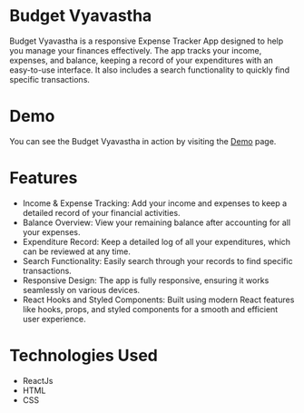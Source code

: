 # Budget Vyavastha
Budget Vyavastha is a responsive Expense Tracker App designed to help you manage your finances effectively. The app tracks your income, expenses, and balance, keeping a record of your expenditures with an easy-to-use interface. It also includes a search functionality to quickly find specific transactions.

# Demo
You can see the Budget Vyavastha in action by visiting the [Demo](https://budget-vyavastha-nl67.vercel.app/) page.

# Features
- Income & Expense Tracking: Add your income and expenses to keep a detailed record of your financial activities.
- Balance Overview: View your remaining balance after accounting for all your expenses.
- Expenditure Record: Keep a detailed log of all your expenditures, which can be reviewed at any time.
- Search Functionality: Easily search through your records to find specific transactions.
- Responsive Design: The app is fully responsive, ensuring it works seamlessly on various devices.
- React Hooks and Styled Components: Built using modern React features like hooks, props, and styled components for a smooth and efficient user experience.

# Technologies Used
- ReactJs
- HTML
- CSS

